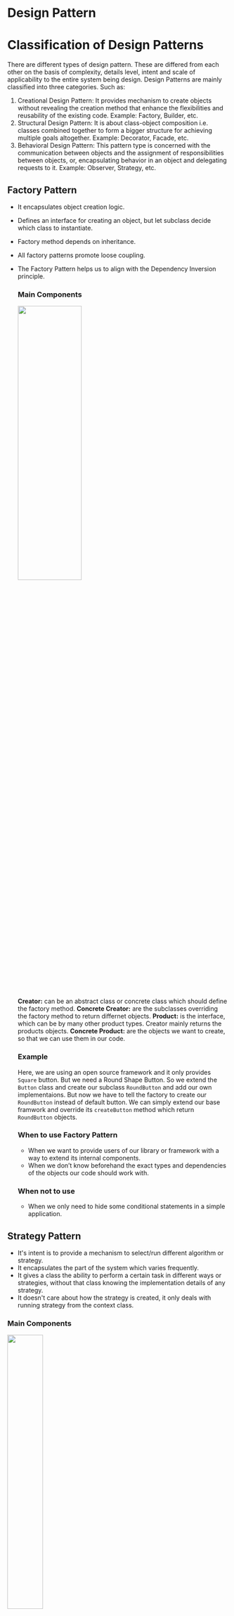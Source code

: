 # Design Pattern


# Classification of Design Patterns
There are different types of design pattern. These are differed from each other on the basis of complexity, details level, intent and scale of applicability to the entire system being design. Design Patterns are mainly classified into three categories. Such as:

1. Creational Design Pattern: It provides mechanism to create objects without revealing the creation method that enhance the flexibilities and reusability of the existing code. Example: Factory, Builder, etc.
2. Structural Design Pattern: It is about class-object composition i.e. classes combined together to form a bigger structure for achieving multiple goals altogether. Example: Decorator, Facade, etc.
3. Behavioral Design Pattern: This pattern type is concerned with the communication between objects and the assignment of responsibilities between objects, or, encapsulating behavior in an object and delegating requests to it. Example: Observer, Strategy, etc.

## Factory Pattern
- It encapsulates object creation logic.
- Defines an interface for creating an object, but let subclass decide which class to instantiate.
- Factory method depends on inheritance.
- All factory patterns promote loose coupling.
- The Factory Pattern helps us to align with the Dependency Inversion principle.
  ### Main Components
  
  <img src="https://github.com/Ajoy-1704001/OOD-Principles/assets/57573642/981b47c1-0ae6-4c11-ac8b-d4ef427744b9" width=55% height=40%>

  **Creator:** can be an abstract class or concrete class which should define the factory method.
  **Concrete Creator:**  are the subclasses overriding the factory method to return differnet objects.
  **Product:** is the interface, which can be by many other product types. Creator mainly returns the products objects.
  **Concrete Product:** are the objects we want to create, so that we can use them in our code.

  ### Example
  Here, we are using an open source framework and it only provides ```Square``` button. But we need a Round Shape Button. So we extend the ```Button``` class and create our subclass ```RoundButton``` and add our own implementaions. But now we have to tell the factory to create our ```RoundButton``` instead of default button. We can simply extend our base framwork and override its ```createButton``` method which return ```RoundButton``` objects.

  ### When to use Factory Pattern
  - When we want to provide users of our library or framework with a way to extend its internal components.
  - When we don’t know beforehand the exact types and dependencies of the objects our code should work with.
 
  ### When not to use
  - When we only need to hide some conditional statements in a simple application.

## Strategy Pattern
- It's intent is to provide a mechanism to select/run different algorithm or strategy.
- It encapsulates the part of the system which varies frequently.
- It gives a class the ability to perform a certain task in different ways or strategies, without that class knowing the implementation details of any strategy.
- It doesn't care about how the strategy is created, it only deals with running strategy from the context class.

### Main Components

<img src="https://github.com/Ajoy-1704001/OOD-Principles/assets/57573642/caf7fc72-83d0-4452-bfa0-26f5a6f214da" width=40% height=40%>

**Context:** It maintains a reference to the concrete strategy.
**Strategy:** is a common interface for implementing all concrete strategies.
**Client:** creates a strategy object and tells context to use that strategy. Client can replace the strategy depending on the need at runtime.

### Example:
Here we have different options to pay. Each payment option has it's own algorithm or set of procedures. Using Strategy Design Pattern, user can choose a payment option at runtime and process the payment. ```Client``` will inform the ```PaymentContext``` about the ```PaymentStrategy```. ```PaymentContext``` will process the payment using the delegated methods of ```PaymentStrategy``` concrete object.

### When to use Strategy Pattern
- When we have to change algorithm/strategy dynamically at run time.
- When the class has a massive conditional statement that switches between different variants of the same algorithm.

### When not to use
- When we have a small number of algorithms to change, or one algorithm which will never change.

## Decorator Pattern
- It adds new functionality to objects without modifying their defining classes.
- Can be thought of as a wrapper or more formally a way to enhance or extend the behavior of an object dynamically. It favors composition over inheritance.
- Decorator classes mirror the type of the components they decorate.
- It usually insert decorators transparently and the client never has to know it’s dealing with a decorator.
- It truely follows the OCP principle.

  ### Main Components

  <img src="https://github.com/Ajoy-1704001/OOD-Principles/assets/57573642/d16b4246-c5f0-402f-a047-0a680f3da2d3" width=40% height=40%>

  **Component:** is an common interface for both the components(wrapped objects) and decorators(wrapper).
  **Concrete Component:** are the classes of objects that are going to be wrapped.
  **Base Decorator:** It mainly holds the reference of the wrapped objects. So it achieves all the method of the wrapped objects.
  **Concrete Decorator:** Now, if we want to add some extra functionality to add to the components dynamically, we can override methods or add our own methods.

  ### Example
  


